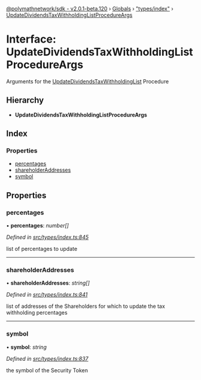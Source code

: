 [@polymathnetwork/sdk - v2.0.1-beta.120](../README.md) › [Globals](../globals.md) › ["types/index"](../modules/_types_index_.md) › [UpdateDividendsTaxWithholdingListProcedureArgs](_types_index_.updatedividendstaxwithholdinglistprocedureargs.md)

# Interface: UpdateDividendsTaxWithholdingListProcedureArgs

Arguments for the [UpdateDividendsTaxWithholdingList](../enums/_types_index_.proceduretype.md#updatedividendstaxwithholdinglist) Procedure

## Hierarchy

- **UpdateDividendsTaxWithholdingListProcedureArgs**

## Index

### Properties

- [percentages](_types_index_.updatedividendstaxwithholdinglistprocedureargs.md#percentages)
- [shareholderAddresses](_types_index_.updatedividendstaxwithholdinglistprocedureargs.md#shareholderaddresses)
- [symbol](_types_index_.updatedividendstaxwithholdinglistprocedureargs.md#symbol)

## Properties

### percentages

• **percentages**: _number[]_

_Defined in [src/types/index.ts:845](https://github.com/PolymathNetwork/polymath-sdk/blob/1da5bc5/src/types/index.ts#L845)_

list of percentages to update

---

### shareholderAddresses

• **shareholderAddresses**: _string[]_

_Defined in [src/types/index.ts:841](https://github.com/PolymathNetwork/polymath-sdk/blob/1da5bc5/src/types/index.ts#L841)_

list of addresses of the Shareholders for which to update the tax withholding percentages

---

### symbol

• **symbol**: _string_

_Defined in [src/types/index.ts:837](https://github.com/PolymathNetwork/polymath-sdk/blob/1da5bc5/src/types/index.ts#L837)_

the symbol of the Security Token
